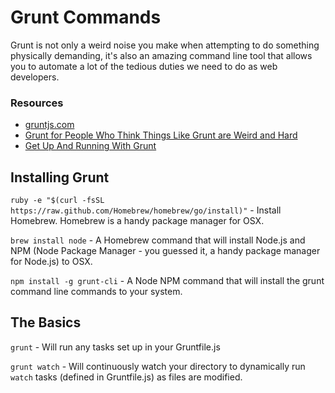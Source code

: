 Grunt Commands
====

Grunt is not only a weird noise you make when attempting to do something physically demanding, it's also an amazing command line tool that allows you to automate a lot of the tedious duties we need to do as web developers.

### Resources

* [gruntjs.com](http://gruntjs.com/)
* [Grunt for People Who Think Things Like Grunt are Weird and Hard](http://24ways.org/2013/grunt-is-not-weird-and-hard/)
* [Get Up And Running With Grunt](http://www.smashingmagazine.com/2013/10/29/get-up-running-grunt/)

Installing Grunt
----

`ruby -e "$(curl -fsSL https://raw.github.com/Homebrew/homebrew/go/install)"` - Install Homebrew. Homebrew is a handy package manager for OSX.

`brew install node` - A Homebrew command that will install Node.js and NPM (Node Package Manager - you guessed it, a handy package manager for Node.js) to OSX.

`npm install -g grunt-cli` - A Node NPM command that will install the grunt command line commands to your system.


The Basics
----

`grunt` - Will run any tasks set up in your Gruntfile.js

`grunt watch` - Will continuously watch your directory to dynamically run `watch` tasks (defined in Gruntfile.js) as files are modified.